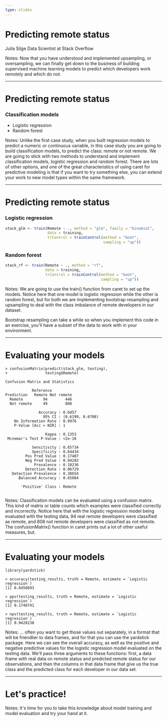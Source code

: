 ```yaml
---
type: slides
---
```


# Predicting remote status

Julia Silge
Data Scientist at Stack Overflow

Notes: Now that you have understood and implemented upsampling, or oversampling, we can finally get down to the business of building supervised machine learning models to predict which developers work remotely and which do not.

---

# Predicting remote status

### Classification models

- Logistic regression
- Random forest

Notes: Unlike the first case study, when you built regression models to predict a numeric or continuous variable, in this case study you are going to build classification models, to predict the class: remote or not remote. We are going to stick with two methods to understand and implement classification models, logistic regression and random forest. There are lots of other options, and one of the great characteristics of using caret for predictive modeling is that if you want to try something else, you can extend your work to new model types within the same framework.

---

# Predicting remote status

### Logistic regression

```r
stack_glm <- train(Remote ~ ., method = "glm", family = "binomial",
                   data = training,
                   trControl = trainControl(method = "boot",
                                            sampling = "up"))
```

### Random forest

```r
stack_rf <- train(Remote ~ ., method = "rf", 
                  data = training,
                  trControl = trainControl(method = "boot",
                                           sampling = "up"))
```


Notes: We are going to use the train() function from caret to set up the models. Notice here that one model is logistic regression while the other is random forest, but for both we are implementing bootstrap resampling and upsampling to deal with the class imbalance of remote developers in our dataset.

Bootstrap resampling can take a while so when you implement this code in an exercise, you'll have a subset of the data to work with in your environment.

---

# Evaluating your models

```out
> confusionMatrix(predict(stack_glm, testing),
+                 testing$Remote)

Confusion Matrix and Statistics

            Reference
Prediction   Remote Not remote
  Remote         94        446
  Not remote     49        808
                                          
               Accuracy : 0.6457          
                 95% CI : (0.6199, 0.6708)
    No Information Rate : 0.8976          
    P-Value [Acc > NIR] : 1               
                                          
                  Kappa : 0.1353          
 Mcnemar's Test P-Value : <2e-16          
                                          
            Sensitivity : 0.65734         
            Specificity : 0.64434         
         Pos Pred Value : 0.17407         
         Neg Pred Value : 0.94282         
             Prevalence : 0.10236         
         Detection Rate : 0.06729         
   Detection Prevalence : 0.38654         
      Balanced Accuracy : 0.65084         
                                          
       'Positive' Class : Remote          
                                   
```

Notes: Classification models can be evaluated using a confusion matrix. This kind of matrix or table counts which examples were classified correctly and incorrectly. Notice here that with the logistic regression model being evaluated with the testing data, 94 real remote developers were classified as remote, and 808 not remote developers were classified as not remote. The confusionMatrix() function in caret prints out a lot of other useful measures, but.

---

# Evaluating your models

```out
library(yardstick)

> accuracy(testing_results, truth = Remote, estimate = `Logistic regression`)
[1] 0.6456693

> ppv(testing_results, truth = Remote, estimate = `Logistic regression`)
[1] 0.1740741

> npv(testing_results, truth = Remote, estimate = `Logistic regression`)
[1] 0.9428238
```

Notes: ... often you want to get those values out separately, in a format that will be friendlier to data frames, and for that you can use the yardstick package. Here we can see the overall accuracy, as well as the positive and negative predictive values for the logistic regression model evaluated on the testing data. We'll pass three arguments to these functions: first, a data frame with real data on remote status and predicted remote status for our observations, and then the columns in that data frame that give us the true class and the predicted class for each developer in our data set.

---

# Let's practice!

Notes: It's time for you to take this knowledge about model training and model evaluation and try your hand at it.









